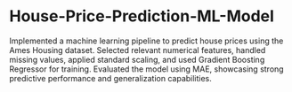 # House-Price-Prediction-ML-Model
Implemented a machine learning pipeline to predict house prices using the Ames Housing dataset. Selected relevant numerical features, handled missing values, applied standard scaling, and used Gradient Boosting Regressor for training. Evaluated the model using MAE, showcasing strong predictive performance and generalization capabilities.
